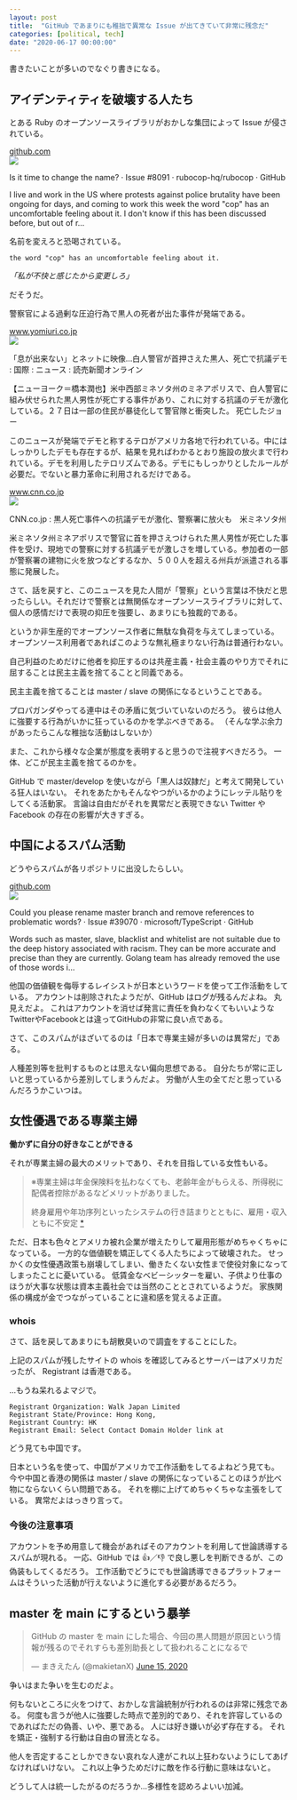 ```yaml
---
layout: post
title:  "GitHub であまりにも稚拙で異常な Issue が出てきていて非常に残念だ"
categories: [political, tech]
date: "2020-06-17 00:00:00"
---
```


書きたいことが多いのでなぐり書きになる。

## アイデンティティを破壊する人たち

とある Ruby のオープンソースライブラリがおかしな集団によって Issue が侵されている。

<div class="card">
  <a href="https://github.com/rubocop-hq/rubocop/issues/8091"></a>
  <div class="card__header">
    <a href="https://github.com/rubocop-hq/rubocop/issues/8091">github.com</a>
  </div>
  <div class="card__image">
    <img src="https://avatars1.githubusercontent.com/u/39672756?s=400&v=4">
  </div>
  <div class="card__title">
    <p>Is it time to change the name? · Issue #8091 · rubocop-hq/rubocop · GitHub</p>
  </div>
  <div class="card__description">
    <p>I live and work in the US where protests against police brutality have been ongoing for days, and coming to work this week the word "cop" has an uncomfortable feeling about it. I don't know if this has been discussed before, but out of r...</p>
  </div>
</div>


名前を変えろと恐喝されている。

```
the word "cop" has an uncomfortable feeling about it.
```

*「私が不快と感じたから変更しろ」*

だそうだ。

警察官による過剰な圧迫行為で黒人の死者が出た事件が発端である。


<div class="card">
  <a href="https://www.yomiuri.co.jp/world/20200528-OYT1T50305/"></a>
  <div class="card__header">
    <a href="https://www.yomiuri.co.jp/world/20200528-OYT1T50305/">www.yomiuri.co.jp</a>
  </div>
  <div class="card__image">
    <img src="https://www.yomiuri.co.jp/ogp.jpg?type=ogp">
  </div>
  <div class="card__title">
    <p>「息が出来ない」とネットに映像…白人警官が首押さえた黒人、死亡で抗議デモ : 国際 : ニュース : 読売新聞オンライン</p>
  </div>
  <div class="card__description">
    <p>【ニューヨーク＝橋本潤也】米中西部ミネソタ州のミネアポリスで、白人警官に組み伏せられた黒人男性が死亡する事件があり、これに対する抗議のデモが激化している。２７日は一部の住民が暴徒化して警官隊と衝突した。 死亡したジョー</p>
  </div>
</div>

このニュースが発端でデモと称するテロがアメリカ各地で行われている。中にはしっかりしたデモも存在するが、結果を見ればわかるとおり施設の放火まで行われている。デモを利用したテロリズムである。デモにもしっかりとしたルールが必要だ。でないと暴力革命に利用されるだけである。


<div class="card">
  <a href="https://www.cnn.co.jp/usa/35154557.html"></a>
  <div class="card__header">
    <a href="https://www.cnn.co.jp/usa/35154557.html">www.cnn.co.jp</a>
  </div>
  <div class="card__image">
    <img src="https://www.cnn.co.jp/storage/2020/05/29/e1644d5a171e1c38839877354bd09e68/t/768/432/d/george-floyd-protests-0529-super-169.jpg">
  </div>
  <div class="card__title">
    <p>CNN.co.jp : 黒人死亡事件への抗議デモが激化、警察署に放火も　米ミネソタ州</p>
  </div>
  <div class="card__description">
    <p>米ミネソタ州ミネアポリスで警官に首を押さえつけられた黒人男性が死亡した事件を受け、現地での警察に対する抗議デモが激しさを増している。参加者の一部が警察署の建物に火を放つなどするなか、５００人を超える州兵が派遣される事態に発展した。</p>
  </div>
</div>


さて、話を戻すと、このニュースを見た人間が「警察」という言葉は不快だと思ったらしい。それだけで警察とは無関係なオープンソースライブラリに対して、個人の感情だけで表現の抑圧を強要し、あまりにも独裁的である。

というか非生産的でオープンソース作者に無駄な負荷を与えてしまっている。
オープンソース利用者であればこのような無礼極まりない行為は普通行わない。

自己利益のためだけに他者を抑圧するのは共産主義・社会主義のやり方でそれに屈することは民主主義を捨てることと同義である。

民主主義を捨てることは master / slave の関係になるということである。

プロパガンダやってる連中はその矛盾に気づいていないのだろう。
彼らは他人に強要する行為がいかに狂っているのかを学ぶべきである。
（そんな学ぶ余力があったらこんな稚拙な活動はしないか）

また、これから様々な企業が態度を表明すると思うので注視すべきだろう。
一体、どこが民主主義を捨てるのかを。

GitHub で master/develop を使いながら「黒人は奴隷だ」と考えて開発している狂人はいない。
それをあたかもそんなやつがいるかのようにレッテル貼りをしてくる活動家。
言論は自由だがそれを異常だと表現できない Twitter や Facebook の存在の影響が大きすぎる。

## 中国によるスパム活動

どうやらスパムが各リポジトリに出没したらしい。


<div class="card">
  <a href="https://github.com/microsoft/TypeScript/issues/39070"></a>
  <div class="card__header">
    <a href="https://github.com/microsoft/TypeScript/issues/39070">github.com</a>
  </div>
  <div class="card__image">
    <img src="https://avatars2.githubusercontent.com/u/6154722?s=400&v=4">
  </div>
  <div class="card__title">
    <p>Could you please rename master branch and remove references to problematic words? · Issue #39070 · microsoft/TypeScript · GitHub</p>
  </div>
  <div class="card__description">
    <p>Words such as master, slave, blacklist and whitelist are not suitable due to the deep history associated with racism. They can be more accurate and precise than they are currently. Golang team has already removed the use of those words i...</p>
  </div>
</div>


他国の価値観を侮辱するレイシストが日本というワードを使って工作活動をしている。
アカウントは削除されたようだが、GitHub はログが残るんだよね。
丸見えだよ。
これはアカウントを消せば発言に責任を負わなくてもいいようなTwitterやFacebookとは違ってGitHubの非常に良い点である。

さて、このスパムがほざいてるのは「日本で専業主婦が多いのは異常だ」である。

人種差別等を批判するものとは思えない偏向思想である。
自分たちが常に正しいと思っているから差別してしまうんだよ。
労働が人生の全てだと思っているんだろうかこいつは。

## 女性優遇である専業主婦

**働かずに自分の好きなことができる** 

それが専業主婦の最大のメリットであり、それを目指している女性もいる。

> ※専業主婦は年金保険料を払わなくても、老齢年金がもらえる、所得税に配偶者控除があるなどメリットがありました。
> 
> 終身雇用や年功序列といったシステムの行き詰まりとともに、雇用・収入ともに不安定 [*](https://part.shufu-job.jp/news/solution/7529/)

ただ、日本も色々とアメリカ被れ企業が増えたりして雇用形態がめちゃくちゃになっている。
一方的な価値観を矯正してくる人たちによって破壊された。
せっかくの女性優遇政策も崩壊してしまい、働きたくない女性まで使役対象になってしまったことに憂いている。
低賃金なベビーシッターを雇い、子供より仕事のほうが大事な状態は資本主義社会では当然のこととされているようだ。
家族関係の構成が金でつながっていることに違和感を覚えるよ正直。

### whois

さて、話を戻してあまりにも胡散臭いので調査をすることにした。

上記のスパムが残したサイトの whois を確認してみるとサーバーはアメリカだったが、 Registrant は香港である。

...もうね呆れるよマジで。

```
Registrant Organization: Walk Japan Limited
Registrant State/Province: Hong Kong,
Registrant Country: HK
Registrant Email: Select Contact Domain Holder link at 
```

どう見ても中国です。

日本という名を使って、中国がアメリカで工作活動をしてるよねどう見ても。
今や中国と香港の関係は master / slave の関係になっていることのほうが比べ物にならないくらい問題である。
それを棚に上げてめちゃくちゃな主張をしている。
異常だよはっきり言って。

### 今後の注意事項

アカウントを予め用意して機会があればそのアカウントを利用して世論誘導するスパムが現れる。
一応、GitHub では 👍／👎 で良し悪しを判断できるが、この偽装もしてくるだろう。
工作活動でどうにでも世論誘導できるプラットフォームはそういった活動が行えないように進化する必要があるだろう。


## master を main にするという暴挙

<blockquote class="twitter-tweet"><p lang="ja" dir="ltr">GitHub の master を main にした場合、今回の黒人問題が原因という情報が残るのでそれすらも差別助長として扱われることになるで</p>&mdash; まきえたん (@makietanX) <a href="https://twitter.com/makietanX/status/1272519762401095680?ref_src=twsrc%5Etfw">June 15, 2020</a></blockquote> <script async src="https://platform.twitter.com/widgets.js" charset="utf-8"></script>

争いはまた争いを生むのだよ。

何もないところに火をつけて、おかしな言論統制が行われるのは非常に残念である。
何度も言うが他人に強要した時点で差別的であり、それを許容しているのであればただの偽善、いや、悪である。
人には好き嫌いが必ず存在する。
それを矯正・強制する行動は自由の冒涜となる。

他人を否定することしかできない哀れな人達がこれ以上狂わないようにしてあげなければいけない。
これ以上争うためだけに敵を作る行動に意味はないと。

どうして人は統一したがるのだろうか...多様性を認めろよいい加減。